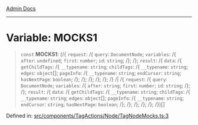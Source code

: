 [Admin Docs](/)

***

# Variable: MOCKS1

> `const` **MOCKS1**: (/{ `request`: /{ `query`: `DocumentNode`; `variables`: /{ `after`: `undefined`; `first`: `number`; `id`: `string`; /}; /}; `result`: /{ `data`: /{ `getChildTags`: /{ `__typename`: `string`; `childTags`: /{ `__typename`: `string`; `edges`: `object`[]; `pageInfo`: /{ `__typename`: `string`; `endCursor`: `string`; `hasNextPage`: `boolean`; /}; /}; /}; /}; /}; /} /| /{ `request`: /{ `query`: `DocumentNode`; `variables`: /{ `after`: `string`; `first`: `number`; `id`: `string`; /}; /}; `result`: /{ `data`: /{ `getChildTags`: /{ `__typename`: `string`; `childTags`: /{ `__typename`: `string`; `edges`: `object`[]; `pageInfo`: /{ `__typename`: `string`; `endCursor`: `string`; `hasNextPage`: `boolean`; /}; /}; /}; /}; /}; /})[]

Defined in: [src/components/TagActions/Node/TagNodeMocks.ts:3](https://github.com/PalisadoesFoundation/talawa-admin/blob/main/src/components/TagActions/Node/TagNodeMocks.ts#L3)
